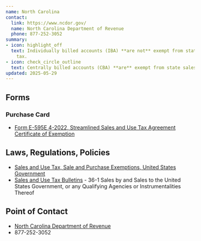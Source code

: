 ```yaml
---
name: North Carolina
contact:
  link: https://www.ncdor.gov/
  name: North Carolina Department of Revenue
  phone: 877-252-3052
summary:
- icon: highlight_off
  text: Individually billed accounts (IBA) **are not** exempt from state sales
    tax.
- icon: check_circle_outline
  text: Centrally billed accounts (CBA) **are** exempt from state sales tax.
updated: 2025-05-29
---
```


## Forms

### Purchase Card

* [Form E-595E 4-2022, Streamlined Sales and Use Tax Agreement Certificate of Exemption](https://www.ncdor.gov/taxes-forms/sales-and-use-tax/sales-and-use-tax-forms-and-certificates/exemption-certificates/form-e-595e-streamlined-sales-and-use-tax-certificate-exemption)

## Laws, Regulations, Policies

* [Sales and Use Tax, Sale and Purchase Exemptions, United States Government](https://www.ncdor.gov/taxes-forms/sales-and-use-tax/sale-and-purchase-exemptions/united-states-government#:~:text=Sales%20by%20and%20sales%20directly,to%20sales%20or%20use%20tax.)
* [Sales and Use Tax Bulletins](https://www.ncdor.gov/taxes-forms/sales-and-use-tax/sales-and-use-tax-bulletins) - 36-1 Sales by and Sales to the United States Government, or any Qualifying Agencies or Instrumentalities Thereof

## Point of Contact
- [North Carolina Department of Revenue](https://www.ncdor.gov/)
- 877-252-3052
